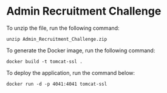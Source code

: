 # Admin Recruitment Challenge

To unzip the file, run the following command:

```
unzip Admin_Recruitment_Challenge.zip
```

To generate the Docker image, run the following command:

```
docker build -t tomcat-ssl .
```

To deploy the application, run the command below:

```
docker run -d -p 4041:4041 tomcat-ssl
```